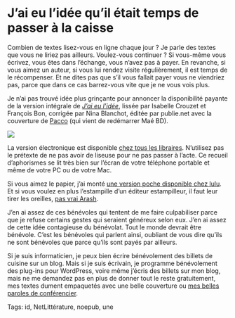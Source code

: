 # J’ai eu l’idée qu’il était temps de passer à la caisse

Combien de textes lisez-vous en ligne chaque jour ? Je parle des textes que vous ne liriez pas ailleurs. Voulez-vous continuer ? Si vous-même vous écrivez, vous êtes dans l’échange, vous n’avez pas à payer. En revanche, si vous aimez un auteur, si vous lui rendez visite régulièrement, il est temps de le récompenser. Et ne dites pas que s’il vous fallait payer vous ne viendriez pas, parce que dans ce cas barrez-vous vite que je ne vous vois plus.

Je n’ai pas trouvé idée plus grinçante pour annoncer la disponibilité payante de la version intégrale de [*J’ai eu l’idée*](http://blog.tcrouzet.com/id/), lissée par Isabelle Crouzet et François Bon, corrigée par Nina Blanchot, éditée par publie.net avec la couverture de [Pacco](http://www.mae-bd.fr/) (qui vient de redémarrer Maé BD).

![](http://blog.tcrouzet.comhttps://tcrouzet.com/images_tc/2010/10/couv_pacco-229x350.png)

La version électronique est disponible [chez tous les libraires](http://blog.tcrouzet.com/id/#buy). N’utilisez pas le prétexte de ne pas avoir de liseuse pour ne pas passer à l’acte. Ce recueil d’aphorismes se lit très bien sur l’écran de votre téléphone portable et même de votre PC ou de votre Mac.

Si vous aimez le papier, j’ai monté [une version poche disponible chez lulu](http://www.lulu.com/product/couverture-souple/jai-eu-lid%C3%A9e/12923344). Et si vous voulez en plus l’estampille d’un éditeur estampilleur, il faut leur tirer les oreilles, [pas vrai Arash](http://blog.tcrouzet.com/2010/08/30/mon-ami-arash-derambarsh/).

J’en ai assez de ces bénévoles qui tentent de me faire culpabiliser parce que je refuse certains gestes qui seraient généreux selon eux. J’en ai assez de cette idée contagieuse du bénévolat. Tout le monde devrait être bénévole. C’est les bénévoles qui parlent ainsi, oubliant de vous dire qu’ils ne sont bénévoles que parce qu’ils sont payés par ailleurs.

Si je suis informaticien, je peux bien écrire bénévolement des billets de cuisine sur un blog. Mais si je suis écrivain, je programme bénévolement des plug-ins pour WordPress, voire même j’écris des billets sur mon blog, mais ne me demandez pas en plus de donner tout le reste gratuitement, mes textes dument empaquetés avec une belle couverture ou [mes belles paroles de conférencier](http://blog.tcrouzet.com/tag/conf/).

Tags: id, NetLittérature, noepub, une